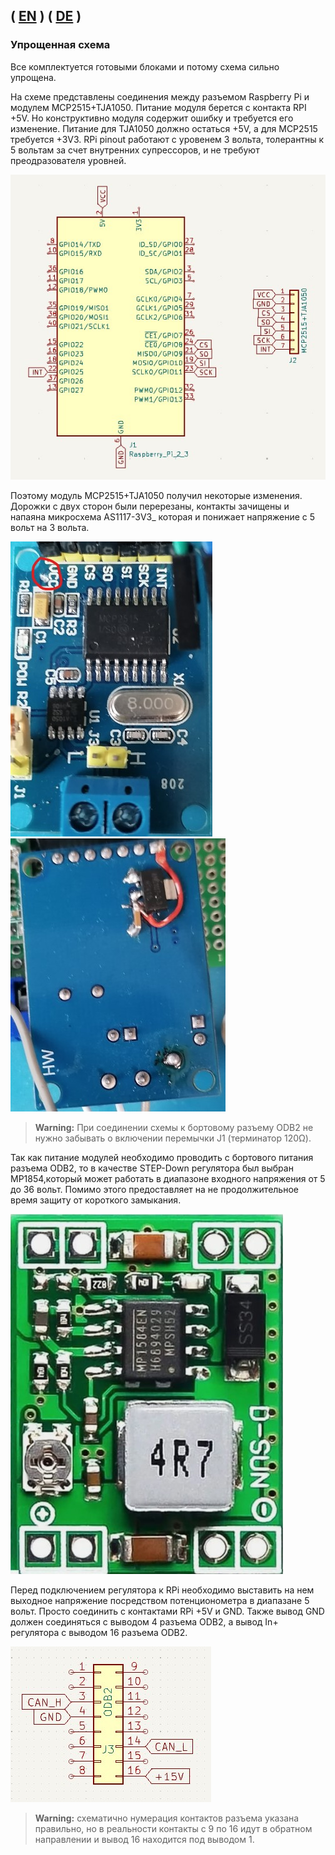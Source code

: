 ( [EN](./README.md) )
( [DE](./README-DE.md) )
---

### Упрощенная схема

Все комплектуется готовыми блоками и потому схема сильно упрощена.

На схеме представлены соединения между разъемом Raspberry Pi и модулем MCP2515+TJA1050. Питание модуля берется с контакта RPI +5V. Но конструктивно модуля содержит ошибку и требуется его изменение. Питание для TJA1050 должно остаться +5V, а для MCP2515 требуется +3V3. RPi pinout работают с уровенем 3 вольта, толерантны к 5 вольтам за счет внутренних супрессоров, и не требуют преодразователя уровней.


![Упрощенная схема соединений](../../../picture/CircuitS.jpg)

Поэтому модуль MCP2515+TJA1050 получил некоторые изменения. Дорожки с двух сторон были перерезаны, контакты зачищены и напаяна микросхема AS1117-3V3_ которая и понижает напряжение с 5 вольт на 3 вольта.

![MCP2515+TJA1050 Front side](../../../picture/MPC2515+TJA1050-FS.jpg)
![MCP2515+TJA1050 Front side](../../../picture/MPC2515+TJA1050-BS.jpg)

>**Warning:**
При соединении схемы к бортовому разъему ODB2 не нужно забывать о включении перемычки J1 (терминатор 120Ω). 

Так как питание модулей необходимо проводить c бортового питания разъема ODB2, то в качестве STEP-Down регулятора был выбран MP1854,который может работать в диапазоне входного напряжения от 5 до 36 вольт. Помимо этого предоставляет на не продолжительное время защиту от короткого замыкания.

![MP1854](../../../picture/MP1854.jpg)


Перед подключением регулятора к RPi необходимо выставить на нем выходное напряжение посредством потенционометра в диапазане 5 вольт. Просто соединить с контактами RPi +5V и GND. Также вывод GND должен соединяться с выводом 4 разъема ODB2, а вывод In+ регулятора с выводом 16 разъема ODB2.

![MP1854](../../../picture/C-ODB2.jpg)

>**Warning:**
схематично нумерация контактов разъема указана правильно, но в реальности контакты с 9 по 16 идут в обратном направлении и вывод 16 находится под выводом 1.


